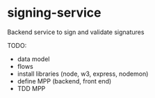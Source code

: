 # signing-service
Backend service to sign and validate signatures

TODO:
- data model
- flows
- install libraries (node, w3, express, nodemon)
- define MPP (backend, front end)
- TDD MPP
